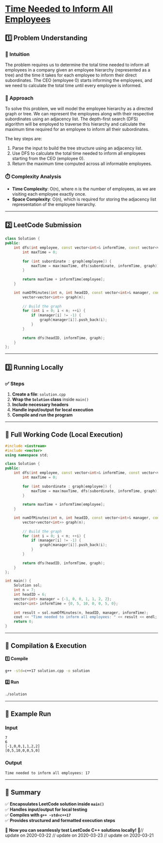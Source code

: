 # **[Time Needed to Inform All Employees](https://leetcode.com/problems/time-needed-to-inform-all-employees/description/)**  

## **1️⃣ Problem Understanding**  
### **📌 Intuition**  
The problem requires us to determine the total time needed to inform all employees in a company given an employee hierarchy (represented as a tree) and the time it takes for each employee to inform their direct subordinates. The CEO (employee 0) starts informing the employees, and we need to calculate the total time until every employee is informed.

### **🚀 Approach**  
To solve this problem, we will model the employee hierarchy as a directed graph or tree. We can represent the employees along with their respective subordinates using an adjacency list. The depth-first search (DFS) algorithm will be employed to traverse this hierarchy and calculate the maximum time required for an employee to inform all their subordinates.

The key steps are:
1. Parse the input to build the tree structure using an adjacency list.
2. Use DFS to calculate the total time needed to inform all employees starting from the CEO (employee 0).
3. Return the maximum time computed across all informable employees.

### **⏱️ Complexity Analysis**  
- **Time Complexity**: O(n), where n is the number of employees, as we are visiting each employee exactly once.
- **Space Complexity**: O(n), which is required for storing the adjacency list representation of the employee hierarchy.

---  

## **2️⃣ LeetCode Submission**  
```cpp
class Solution {
public:
    int dfs(int employee, const vector<int>& informTime, const vector<vector<int>>& graph) {
        int maxTime = 0;
        
        for (int subordinate : graph[employee]) {
            maxTime = max(maxTime, dfs(subordinate, informTime, graph));
        }
        
        return maxTime + informTime[employee];
    }

    int numOfMinutes(int n, int headID, const vector<int>& manager, const vector<int>& informTime) {
        vector<vector<int>> graph(n);
        
        // Build the graph
        for (int i = 0; i < n; ++i) {
            if (manager[i] != -1) {
                graph[manager[i]].push_back(i);
            }
        }
        
        return dfs(headID, informTime, graph);
    }
};  
```  

---  

## **3️⃣ Running Locally**  
### **✅ Steps**  
1. **Create a file**: `solution.cpp`  
2. **Wrap the `Solution` class** inside `main()`  
3. **Include necessary headers**  
4. **Handle input/output for local execution**  
5. **Compile and run the program**  

---  

## **📝 Full Working Code (Local Execution)**  
```cpp
#include <iostream>
#include <vector>
using namespace std;

class Solution {
public:
    int dfs(int employee, const vector<int>& informTime, const vector<vector<int>>& graph) {
        int maxTime = 0;
        
        for (int subordinate : graph[employee]) {
            maxTime = max(maxTime, dfs(subordinate, informTime, graph));
        }
        
        return maxTime + informTime[employee];
    }

    int numOfMinutes(int n, int headID, const vector<int>& manager, const vector<int>& informTime) {
        vector<vector<int>> graph(n);
        
        // Build the graph
        for (int i = 0; i < n; ++i) {
            if (manager[i] != -1) {
                graph[manager[i]].push_back(i);
            }
        }
        
        return dfs(headID, informTime, graph);
    }
};

int main() {
    Solution sol;
    int n = 7;
    int headID = 6;
    vector<int> manager = {-1, 0, 0, 1, 1, 2, 2};
    vector<int> informTime = {0, 5, 10, 0, 0, 5, 0};
    
    int result = sol.numOfMinutes(n, headID, manager, informTime);
    cout << "Time needed to inform all employees: " << result << endl;
    return 0;
}  
```  

---  

## **🔧 Compilation & Execution**  
#### **1️⃣ Compile**  
```bash
g++ -std=c++17 solution.cpp -o solution
```  

#### **2️⃣ Run**  
```bash
./solution
```  

---  

## **🎯 Example Run**  
### **Input**  
```
7
6
[-1,0,0,1,1,2,2]
[0,5,10,0,0,5,0]
```  
### **Output**  
```
Time needed to inform all employees: 17
```  

---  

## **📌 Summary**  
✅ **Encapsulates LeetCode solution inside `main()`**  
✅ **Handles input/output for local testing**  
✅ **Compiles with `g++ -std=c++17`**  
✅ **Provides structured and formatted execution steps**  

🚀 **Now you can seamlessly test LeetCode C++ solutions locally!** 🚀// update on 2020-03-22
// update on 2020-03-23
// update on 2020-03-21
